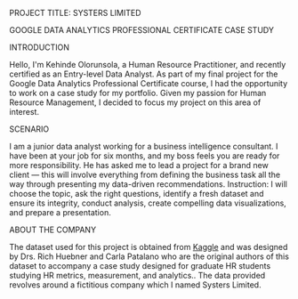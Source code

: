 PROJECT TITLE: SYSTERS LIMITED

GOOGLE DATA ANALYTICS PROFESSIONAL CERTIFICATE
CASE STUDY




INTRODUCTION

Hello, I'm Kehinde Olorunsola, a Human Resource Practitioner, and recently certified as an Entry-level Data Analyst. As part of my final project for the Google Data Analytics Professional Certificate course, I had the opportunity to work on a case study for my portfolio. Given my passion for Human Resource Management, I decided to focus my project on this area of interest.



SCENARIO

I am a junior data analyst working for a business intelligence consultant. I have been at your job for six months, and my boss feels you are ready for more responsibility. He has asked me to lead a project for a brand new client — this will involve everything from defining the business task all the way through presenting my data-driven recommendations. Instruction: I will choose the topic, ask the right questions, identify a fresh dataset and ensure its integrity, conduct analysis, create compelling data visualizations, and prepare a presentation.



ABOUT THE COMPANY

The dataset used for this project is obtained from [Kaggle]([url](https://www.kaggle.com/datasets/rhuebner/human-resources-data-set/code)) and was designed by Drs. Rich Huebner and Carla Patalano who are the original authors of this dataset to accompany a case study designed for graduate HR students studying HR metrics, measurement, and analytics.. The data provided revolves around a fictitious company which I named Systers Limited. 
